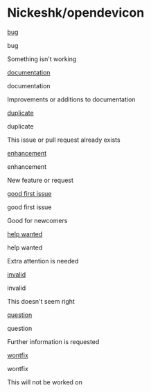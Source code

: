# Nickeshk/opendevicon

 [bug](https://github.com/Nickeshk/opendevicon/labels/bug)

bug

Something isn't working

 [documentation](https://github.com/Nickeshk/opendevicon/labels/documentation)

documentation

Improvements or additions to documentation

 [duplicate](https://github.com/Nickeshk/opendevicon/labels/duplicate)

duplicate

This issue or pull request already exists

 [enhancement](https://github.com/Nickeshk/opendevicon/labels/enhancement)

enhancement

New feature or request

 [good first issue](https://github.com/Nickeshk/opendevicon/labels/good%20first%20issue)

good first issue

Good for newcomers

 [help wanted](https://github.com/Nickeshk/opendevicon/labels/help%20wanted)

help wanted

Extra attention is needed

 [invalid](https://github.com/Nickeshk/opendevicon/labels/invalid)

invalid

This doesn't seem right

 [question](https://github.com/Nickeshk/opendevicon/labels/question)

question

Further information is requested

 [wontfix](https://github.com/Nickeshk/opendevicon/labels/wontfix)

wontfix

This will not be worked on

